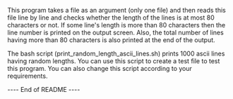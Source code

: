 
This program takes a file as an argument (only one file) and then reads this
file line by line and checks whether the length of the lines is at most 80
characters or not. If some line's length is more than 80 characters then the
line number is printed on the output screen. Also, the total number of lines
having more than 80 characters is also printed at the end of the output.

The bash script (print_random_length_ascii_lines.sh) prints 1000 ascii lines
having random lengths. You can use this script to create a test file to test
this program. You can also change this script according to your requirements.

---- End of README ----
